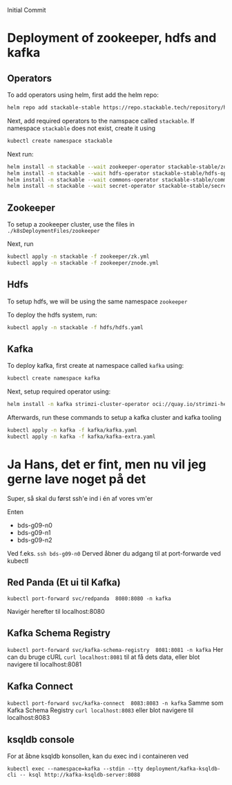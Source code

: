 Initial Commit


# Deployment of zookeeper, hdfs and kafka

## Operators

To add operators using helm, first add the helm repo:

```bash
helm repo add stackable-stable https://repo.stackable.tech/repository/helm-stable/
```

Next, add required operators to the namspace called `stackable`. If namespace `stackable` does not exist, create it using

```bash
kubectl create namespace stackable
```

Next run:

```bash
helm install -n stackable --wait zookeeper-operator stackable-stable/zookeeper-operator --version 23.7.0
helm install -n stackable --wait hdfs-operator stackable-stable/hdfs-operator --version 23.7.0
helm install -n stackable --wait commons-operator stackable-stable/commons-operator --version 23.7.0
helm install -n stackable --wait secret-operator stackable-stable/secret-operator --version 23.7.0
```

## Zookeeper

To setup a zookeeper cluster, use the files in `./k8sDeploymentFiles/zookeeper`

Next, run 
```bash
kubectl apply -n stackable -f zookeeper/zk.yml
kubectl apply -n stackable -f zookeeper/znode.yml
```

## Hdfs

To setup hdfs, we will be using the same namespace `zookeeper`

To deploy the hdfs system, run:
```bash
kubectl apply -n stackable -f hdfs/hdfs.yaml
```

## Kafka

To deploy kafka, first create at namespace called `kafka` using:

```bash
kubectl create namespace kafka
```

Next, setup required operator using:
```bash
helm install -n kafka strimzi-cluster-operator oci://quay.io/strimzi-helm/strimzi-kafka-operator --set watchAnyNamespace=true
```

Afterwards, run these commands to setup a kafka cluster and kafka tooling
```bash
kubectl apply -n kafka -f kafka/kafka.yaml
kubectl apply -n kafka -f kafka/kafka-extra.yaml
```


# Ja Hans, det er fint, men nu vil jeg gerne lave noget på det

Super, så skal du først ssh'e ind i én af vores vm'er

Enten 
* bds-g09-n0
* bds-g09-n1
* bds-g09-n2

Ved f.eks. 
`ssh bds-g09-n0`
Derved åbner du adgang til at port-forwarde ved kubectl

## Red Panda (Et ui til Kafka)

`kubectl port-forward svc/redpanda  8080:8080 -n kafka`

Navigér herefter til localhost:8080

## Kafka Schema Registry

`kubectl port-forward svc/kafka-schema-registry  8081:8081 -n kafka`
Her can du bruge cURL `curl localhost:8081` til at få dets data, eller blot navigere til localhost:8081

## Kafka Connect

`kubectl port-forward svc/kafka-connect  8083:8083 -n kafka`
Samme som Kafka Schema Registry `curl localhost:8083` eller blot navigere til localhost:8083

## ksqldb console

For at åbne ksqldb konsollen, kan du exec ind i containeren ved

`kubectl exec --namespace=kafka --stdin --tty deployment/kafka-ksqldb-cli -- ksql http://kafka-ksqldb-server:8088`

